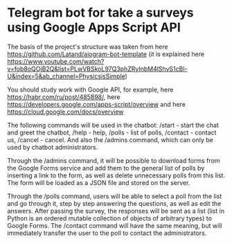 # Telegram bot for take a surveys using Google Apps Script API
The basis of the project's structure was taken from here https://github.com/Latand/aiogram-bot-template (it is explained here https://www.youtube.com/watch?v=fob8oQOjB2Q&list=PLwVBSkoL97Q3phZRyInbM4lShvS1cBl-U&index=5&ab_channel=PhysicsisSimple)

You should study work with Google API, for example, here https://habr.com/ru/post/485898/, here https://developers.google.com/apps-script/overview and here https://cloud.google.com/docs/overview

The following commands will be used in the chatbot: /start - start the chat and greet the chatbot, /help - help, /polls - list of polls, /contact - contact us, /cancel - cancel. And also the /admins command, which can only be used by chatbot administrators.

Through the /admins command, it will be possible to download forms from the Google Forms service and add them to the general list of polls by inserting a link to the form, as well as delete unnecessary polls from this list. The form will be loaded as a JSON file and stored on the server.

Through the /polls command, users will be able to select a poll from the list and go through it, step by step answering the questions, as well as edit the answers. After passing the survey, the responses will be sent as a list (list in Python is an ordered mutable collection of objects of arbitrary types) to Google Forms. The /contact command will have the same meaning, but will immediately transfer the user to the poll to contact the administrators.
